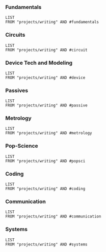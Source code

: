### Fundamentals
```dataview
LIST
FROM "projects/writing" AND #fundamentals
```
### Circuits
```dataview
LIST
FROM "projects/writing" AND #circuit 
```
### Device Tech and Modeling
```dataview
LIST
FROM "projects/writing" AND #device
```
### Passives
```dataview
LIST
FROM "projects/writing" AND #passive
```
### Metrology
```dataview
LIST
FROM "projects/writing" AND #metrology
```
### Pop-Science
```dataview
LIST
FROM "projects/writing" AND #popsci
```
### Coding
```dataview
LIST
FROM "projects/writing" AND #coding
```
### Communication
```dataview
LIST
FROM "projects/writing" AND #communication 
```
### Systems
```dataview
LIST
FROM "projects/writing" AND #systems 
```
